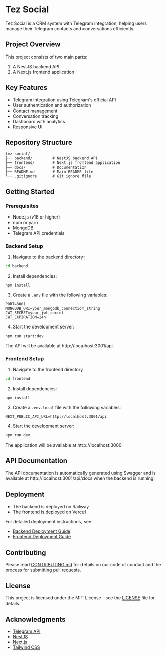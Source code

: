 # Tez Social

Tez Social is a CRM system with Telegram integration, helping users manage their Telegram contacts and conversations efficiently.

## Project Overview

This project consists of two main parts:
1. A NestJS backend API
2. A Next.js frontend application

## Key Features

- Telegram integration using Telegram's official API
- User authentication and authorization
- Contact management
- Conversation tracking
- Dashboard with analytics
- Responsive UI

## Repository Structure

```
tez-social/
├── backend/         # NestJS backend API
├── frontend/        # Next.js frontend application
├── docs/            # Documentation
├── README.md        # Main README file
└── .gitignore       # Git ignore file
```

## Getting Started

### Prerequisites

- Node.js (v18 or higher)
- npm or yarn
- MongoDB
- Telegram API credentials

### Backend Setup

1. Navigate to the backend directory:
```bash
cd backend
```

2. Install dependencies:
```bash
npm install
```

3. Create a `.env` file with the following variables:
```
PORT=3001
MONGODB_URI=your_mongodb_connection_string
JWT_SECRET=your_jwt_secret
JWT_EXPIRATION=24h
```

4. Start the development server:
```bash
npm run start:dev
```

The API will be available at http://localhost:3001/api.

### Frontend Setup

1. Navigate to the frontend directory:
```bash
cd frontend
```

2. Install dependencies:
```bash
npm install
```

3. Create a `.env.local` file with the following variables:
```
NEXT_PUBLIC_API_URL=http://localhost:3001/api
```

4. Start the development server:
```bash
npm run dev
```

The application will be available at http://localhost:3000.

## API Documentation

The API documentation is automatically generated using Swagger and is available at http://localhost:3001/api/docs when the backend is running.

## Deployment

- The backend is deployed on Railway
- The frontend is deployed on Vercel

For detailed deployment instructions, see:
- [Backend Deployment Guide](/backend/DEPLOYMENT.md)
- [Frontend Deployment Guide](/frontend/DEPLOYMENT.md)

## Contributing

Please read [CONTRIBUTING.md](/frontend/CONTRIBUTING.md) for details on our code of conduct and the process for submitting pull requests.

## License

This project is licensed under the MIT License - see the [LICENSE](/LICENSE) file for details.

## Acknowledgments

- [Telegram API](https://core.telegram.org/api)
- [NestJS](https://nestjs.com/)
- [Next.js](https://nextjs.org/)
- [Tailwind CSS](https://tailwindcss.com/)
